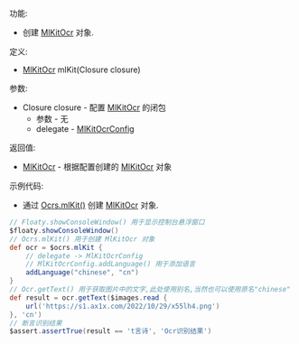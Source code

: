 功能:

+ 创建 [MlKitOcr](/API/Ocr/MlKitOcr/README.md) 对象.

定义:

+ [MlKitOcr](/API/Ocr/MlKitOcr/README.md) mlKit(Closure closure)

参数:

+ Closure closure - 配置 [MlKitOcr](/API/Ocr/MlKitOcr/README.md) 的闭包
    + 参数 - 无
    + delegate - [MlKitOcrConfig](/API/Ocr/MlKitOcrConfig/README.md)

返回值:

+ [MlKitOcr](/API/Ocr/MlKitOcr/README.md) - 根据配置创建的 [MlKitOcr](/API/Ocr/MlKitOcr/README.md)
  对象

示例代码:

+ 通过 [Ocrs.mlKit()](/API/Ocr/Ocrs/README.md?id=mlKit) 创建 [MlKitOcr](/API/Ocr/MlKitOcr/README.md)
  对象.

```groovy
// Floaty.showConsoleWindow() 用于显示控制台悬浮窗口
$floaty.showConsoleWindow()
// Ocrs.mlKit() 用于创建 MlKitOcr 对象
def ocr = $ocrs.mlKit {
    // delegate -> MlKitOcrConfig
    // MlKitOcrConfig.addLanguage() 用于添加语言
    addLanguage("chinese", "cn")
}
// Ocr.getText() 用于获取图片中的文字,此处使用别名,当然也可以使用原名"chinese"
def result = ocr.getText($images.read {
    url('https://s1.ax1x.com/2022/10/29/x55lh4.png')
}, 'cn')
// 断言识别结果
$assert.assertTrue(result == 't言诗', 'Ocr识别结果')
```